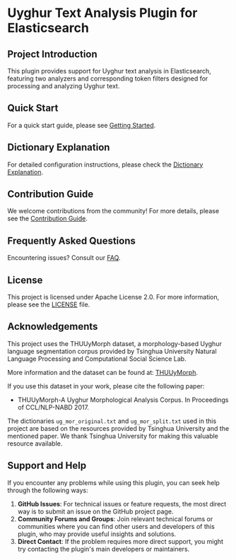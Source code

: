# Uyghur Text Analysis Plugin for Elasticsearch

## Project Introduction
This plugin provides support for Uyghur text analysis in Elasticsearch, featuring two analyzers and corresponding token filters designed for processing and analyzing Uyghur text.

## Quick Start
For a quick start guide, please see [Getting Started](docs/getting_started.md).

## Dictionary Explanation
For detailed configuration instructions, please check the [Dictionary Explanation](docs/dictionary_explanation.md).

## Contribution Guide
We welcome contributions from the community! For more details, please see the [Contribution Guide](docs/contribution_guide.md).

## Frequently Asked Questions
Encountering issues? Consult our [FAQ](docs/faq.md).

## License
This project is licensed under Apache License 2.0. For more information, please see the [LICENSE](LICENSE) file.

## Acknowledgements
This project uses the THUUyMorph dataset, a morphology-based Uyghur language segmentation corpus provided by Tsinghua University Natural Language Processing and Computational Social Science Lab.

More information and the dataset can be found at: [THUUyMorph](http://thuuymorph.thunlp.org/).

If you use this dataset in your work, please cite the following paper:
- THUUyMorph-A Uyghur Morphological Analysis Corpus. In Proceedings of CCL/NLP-NABD 2017.

The dictionaries `ug_mor_original.txt` and `ug_mor_split.txt` used in this project are based on the resources provided by Tsinghua University and the mentioned paper. We thank Tsinghua University for making this valuable resource available.

## Support and Help
If you encounter any problems while using this plugin, you can seek help through the following ways:

1. **GitHub Issues**: For technical issues or feature requests, the most direct way is to submit an issue on the GitHub project page.
2. **Community Forums and Groups**: Join relevant technical forums or communities where you can find other users and developers of this plugin, who may provide useful insights and solutions.
3. **Direct Contact**: If the problem requires more direct support, you might try contacting the plugin's main developers or maintainers.
